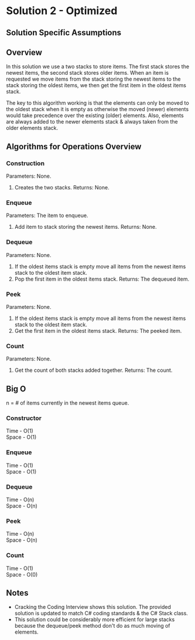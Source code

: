 # Solution 2 - Optimized

## Solution Specific Assumptions

## Overview
In this solution we use a two stacks to store items. 
The first stack stores the newest items, the second stack stores older items.
When an item is requested we move items from the stack storing the newest
items to the stack storing the oldest items, we then get the first item
 in the oldest items stack.

The key to this algorithm working is that the elements can only be moved
 to the oldest stack when it is empty as otherwise the moved (newer) elements
 would take precedence over the existing (older) elements.
Also, elements are always added to the newer elements stack & always taken
 from the older elements stack.

## Algorithms for Operations Overview

### Construction
Parameters: None.
1. Creates the two stacks.
Returns: None.

### Enqueue
Parameters: The item to enqueue.
1. Add item to stack storing the newest items.
Returns: None.

### Dequeue
Parameters: None.
1. If the oldest items stack is empty move all items from the newest items stack to the oldest item stack.
2. Pop the first item in the oldest items stack.
Returns: The dequeued item.

### Peek
Parameters: None.
1. If the oldest items stack is empty move all items from the newest items stack to the oldest item stack.
2. Get the first item in the oldest items stack.
Returns: The peeked item.

### Count
Parameters: None.
1. Get the count of both stacks added together.
Returns: The count.

## Big O
n = # of items currently in the newest items queue.

### Constructor
Time - O(1)  
Space - O(1)  

### Enqueue
Time - O(1)  
Space - O(1)  

### Dequeue
Time - O(n)  
Space - O(n)  

### Peek
Time - O(n)  
Space - O(n)  

### Count
Time - O(1)  
Space - O(0)  

## Notes
- Cracking the Coding Interview shows this solution. The provided solution is updated to match C# coding standards & the C# Stack class.
- This solution could be considerably more efficient for large stacks because the dequeue/peek method don't do as much moving of elements.